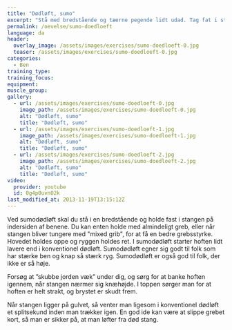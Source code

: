 ```yaml
---
title: "Dødløft, sumo"
excerpt: "Stå med bredstående og tæerne pegende lidt udad. Tag fat i stangen mellem dine ben. Rejs dig op ved at rette knæene og hoften ud og sænk stangen igen."
permalink: /oevelse/sumo-doedloeft
language: da
header:
  overlay_image: /assets/images/exercises/sumo-doedloeft-0.jpg
  teaser: /assets/images/exercises/sumo-doedloeft-0.jpg
categories:
  - Ben
training_type: 
training_focus: 
equipment:
muscle_group:
gallery:
  - url: /assets/images/exercises/sumo-doedloeft-0.jpg
    image_path: /assets/images/exercises/sumo-doedloeft-0.jpg
    alt: "Dødløft, sumo"
    title: "Dødløft, sumo"
  - url: /assets/images/exercises/sumo-doedloeft-1.jpg
    image_path: /assets/images/exercises/sumo-doedloeft-1.jpg
    alt: "Dødløft, sumo"
    title: "Dødløft, sumo"
  - url: /assets/images/exercises/sumo-doedloeft-2.jpg
    image_path: /assets/images/exercises/sumo-doedloeft-2.jpg
    alt: "Dødløft, sumo"
    title: "Dødløft, sumo"
video:
  provider: youtube
  id: 0g4p0uvnO2k
last_modified_at: 2013-11-19T13:15:12Z
---
```


Ved sumodødløft skal du stå i en bredstående og holde fast i stangen på indersiden af benene. Du kan enten holde med almindeligt greb, eller når stangen bliver tungere med "mixed grib", for at få en bedre grebsstyrke. Hovedet holdes oppe og ryggen holdes ret. I sumodødløft starter hoften lidt lavere end i konventionel dødløft. Sumodødløft egner sig godt til folk som har stærke ben og knap så stærk ryg. Sumodødløft er også god til folk, der ikke er så høje.

Forsøg at ”skubbe jorden væk” under dig, og sørg for at banke hoften igennem, når stangen nærmer sig knæhøjde. I toppen sørger man for at hoften er helt strakt, og brystet er skudt frem.

Når stangen ligger på gulvet, så venter man ligesom i konventionel dødløft et splitsekund inden man trækker igen. En god ide kan være at slippe grebet kort, så man er sikker på, at man løfter fra død stang.
